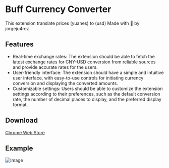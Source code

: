 # Buff Currency Converter
This extension translate prices (yuanes) to (usd)
Made with 💖 by jorgeju4rez

## Features

- Real-time exchange rates: The extension should be able to fetch the latest exchange rates for CNY-USD conversion from reliable sources and provide accurate rates for the users.
- User-friendly interface: The extension should have a simple and intuitive user interface, with easy-to-use controls for initiating currency conversion and displaying the converted amounts.
- Customizable settings: Users should be able to customize the extension settings according to their preferences, such as the default conversion rate, the number of decimal places to display, and the preferred display format.


## Download

[Chrome Web Store](https://chrome.google.com/webstore/detail/buff-currency-converter/chchhndaehiakfjiefghpiiplcndpjlp)




## Example

![image](https://user-images.githubusercontent.com/76629925/232057790-5eb0f444-3f2b-4ad3-b1c8-9c3b26f2419c.png)
